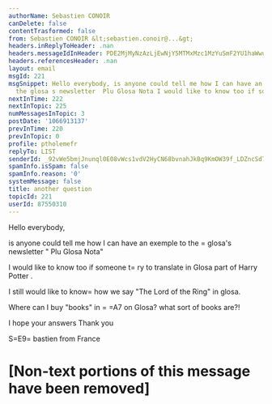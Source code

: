 ```yaml
---
authorName: Sebastien CONOIR
canDelete: false
contentTrasformed: false
from: Sebastien CONOIR &lt;sebastien.conoir@...&gt;
headers.inReplyToHeader: .nan
headers.messageIdInHeader: PDE2MjMyNzAzLjEwNjY5MTMxMzc1MzYuSmF2YU1haWwud3d3QHd3aW5mMDQwMT4=
headers.referencesHeader: .nan
layout: email
msgId: 221
msgSnippet: Hello everybody, is anyone could tell me how I can have an exemple to
  the glosa s newsletter  Plu Glosa Nota I would like to know too if someone try to
nextInTime: 222
nextInTopic: 225
numMessagesInTopic: 3
postDate: '1066913137'
prevInTime: 220
prevInTopic: 0
profile: ptholemefr
replyTo: LIST
senderId: _92vWe5bmjJnunql0E08vWcs1vdV2HyCN68bvnahJkBq9KmOW39f_LDZncSd7cjSpaAMfgPlyFH5kke_Ch1k1d4l1RGP1EVpz-v783OiZTTZL-Y4NQ
spamInfo.isSpam: false
spamInfo.reason: '0'
systemMessage: false
title: another question
topicId: 221
userId: 87550310
---
```


Hello everybody,

is anyone could tell me how I can have an exemple to the =
glosa's newsletter " Plu Glosa Nota"

I would like to know too if someone t=
ry to translate in Glosa part of Harry Potter .

I still would like to know=
 how we say "The Lord of the Ring" in glosa.

Where can I buy "books" in =
=A7 on Glosa? what sort of books are?!

I hope your answers
Thank you

S=E9=
bastien from France

[Non-text portions of this message have been removed]
=


